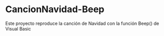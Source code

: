 # CancionNavidad-Beep
 Este proyecto reproduce la canción de Navidad con la función Beep() de Visual Basic
